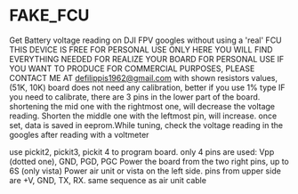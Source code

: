 # FAKE_FCU
Get Battery voltage reading on DJI FPV googles without using a 'real' FCU
THIS DEVICE IS FREE FOR PERSONAL USE ONLY
HERE YOU WILL FIND EVERYTHING NEEDED FOR REALIZE YOUR BOARD FOR PERSONAL USE
IF YOU WANT TO PRODUCE FOR COMMERCIAL PURPOSES, PLEASE CONTACT ME AT defilippis1962@gmail.com
with shown resistors values, (51K, 10K) board does not need any calibration, better if you use 1% type
IF you need to calibrate, there are 3 pins in the lower part of the board. shortening the mid one with the rightmost one, will decrease the voltage reading. Shorten the middle one with the leftmost pin, will increase. once set, data is saved in eeprom.While tuning, check the voltage reading in the googles after reading with a voltmeter

use pickit2, pickit3, pickit 4 to program board. only 4 pins are used: Vpp (dotted one), GND, PGD, PGC
 Power the board from the two right pins, up to 6S (only vista)
 Power air unit or vista on the left side. pins from upper side are +V, GND, TX, RX. same sequence as air unit cable
 
 
